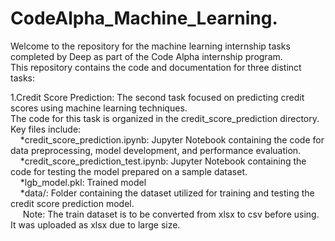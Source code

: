 # CodeAlpha_Machine_Learning.
Welcome to the repository for the machine learning internship tasks completed by Deep as part of the Code Alpha internship program.<br>
This repository contains the code and documentation for three distinct tasks:

1.Credit Score Prediction: The second task focused on predicting credit scores using machine learning techniques.<br>
The code for this task is organized in the credit_score_prediction directory.<br>
Key files include:<br>
&nbsp;&nbsp;&nbsp;&nbsp;*credit_score_prediction.ipynb: Jupyter Notebook containing the code for data preprocessing, model development, and performance evaluation.<br>
&nbsp;&nbsp;&nbsp;&nbsp;*credit_score_prediction_test.ipynb: Jupyter Notebook containing the code for testing the model prepared on a sample dataset.<br>
&nbsp;&nbsp;&nbsp;&nbsp;*lgb_model.pkl: Trained model<br>
&nbsp;&nbsp;&nbsp;&nbsp;*data/: Folder containing the dataset utilized for training and testing the credit score prediction model.<br>
&nbsp;&nbsp;&nbsp;&nbsp;&nbsp;Note: The train dataset is to be converted from xlsx to csv before using. It was uploaded as xlsx due to large size.<br>
